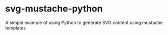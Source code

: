 # svg-mustache-python
A simple example of using Python to generate SVG content using mustache templates
